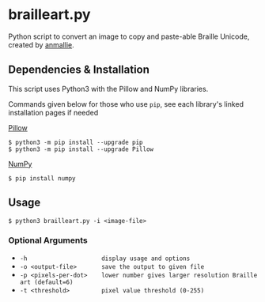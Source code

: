 # brailleart.py
Python script to convert an image to copy and paste-able Braille Unicode, created by [anmallie](https://github.com/anmallie/).

## Dependencies & Installation

This script uses Python3 with the Pillow and NumPy libraries.

Commands given below for those who use `pip`, see each library's linked installation pages if needed

[Pillow](https://pillow.readthedocs.io/en/stable/installation.html)

    $ python3 -m pip install --upgrade pip
    $ python3 -m pip install --upgrade Pillow
    
[NumPy](https://numpy.org/install/)

    $ pip install numpy
    
 ## Usage
 
    $ python3 brailleart.py -i <image-file>
    
### Optional Arguments
* `-h                     display usage and options`
* `-o <output-file>       save the output to given file`
* `-p <pixels-per-dot>    lower number gives larger resolution Braille art (default=6)`
* `-t <threshold>         pixel value threshold (0-255)`


